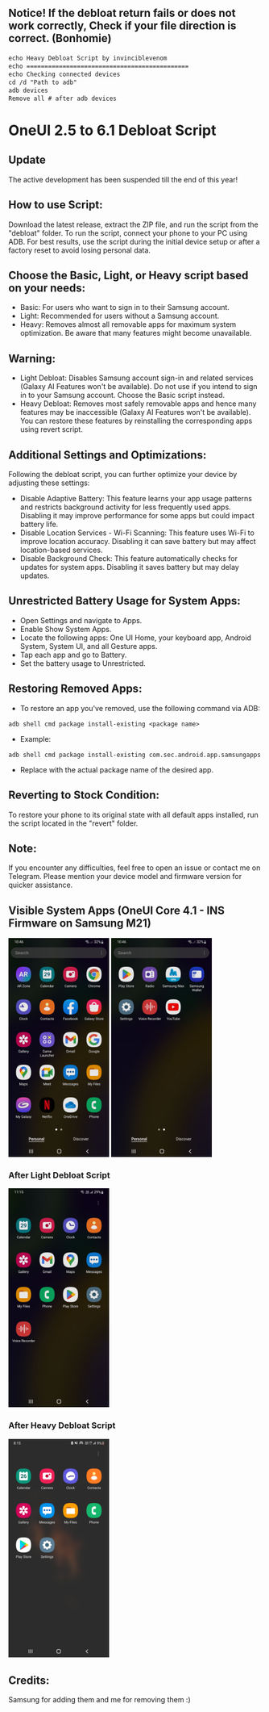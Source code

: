 ## Notice! If the debloat return fails or does not work correctly, Check if your file direction is correct. (Bonhomie)
~~~
echo Heavy Debloat Script by invinciblevenom
echo =============================================
echo Checking connected devices
cd /d "Path to adb"
adb devices
Remove all # after adb devices
~~~

# OneUI 2.5 to 6.1 Debloat Script

## Update
The active development has been suspended till the end of this year!

## How to use Script: 
Download the latest release, extract the ZIP file, and run the script from the "debloat" folder. To run the script, connect your phone to your PC using ADB. For best results, use the script during the initial device setup or after a factory reset to avoid losing personal data.

## Choose the Basic, Light, or Heavy script based on your needs:
- Basic: For users who want to sign in to their Samsung account.
- Light: Recommended for users without a Samsung account.
- Heavy: Removes almost all removable apps for maximum system optimization. Be aware that many features might become unavailable.

## Warning:
- Light Debloat: Disables Samsung account sign-in and related services (Galaxy AI Features won't be available). Do not use if you intend to sign in to your Samsung account. Choose the Basic script instead.
- Heavy Debloat: Removes most safely removable apps and hence many features may be inaccessible (Galaxy AI Features won't be available). You can restore these features by reinstalling the corresponding apps using revert script.

## Additional Settings and Optimizations:
Following the debloat script, you can further optimize your device by adjusting these settings:

- Disable Adaptive Battery: This feature learns your app usage patterns and restricts background activity for less frequently used apps. Disabling it may improve performance for some apps but could impact battery life.
- Disable Location Services - Wi-Fi Scanning: This feature uses Wi-Fi to improve location accuracy. Disabling it can save battery but may affect location-based services.
- Disable Background Check: This feature automatically checks for updates for system apps. Disabling it saves battery but may delay updates.

## Unrestricted Battery Usage for System Apps:
- Open Settings and navigate to Apps.
- Enable Show System Apps.
- Locate the following apps: One UI Home, your keyboard app, Android System, System UI, and all Gesture apps.
- Tap each app and go to Battery.
- Set the battery usage to Unrestricted.

## Restoring Removed Apps:
- To restore an app you've removed, use the following command via ADB:
~~~
adb shell cmd package install-existing <package name>
~~~

- Example:
~~~
adb shell cmd package install-existing com.sec.android.app.samsungapps
~~~
- Replace <package name> with the actual package name of the desired app.

## Reverting to Stock Condition:
To restore your phone to its original state with all default apps installed, run the script located in the "revert" folder.

## Note:
If you encounter any difficulties, feel free to open an issue or contact me on Telegram. Please mention your device model and firmware version for quicker assistance.

## Visible System Apps (OneUI Core 4.1 - INS Firmware on Samsung M21)
<img src="images/1.jpg" width="200"/>  <img src="images/2.jpg" width="200"/>

### After Light Debloat Script
<img src="images/3.jpg" width="200"/>

### After Heavy Debloat Script
<img src="images/4.jpg" width="200"/>

## Credits:
Samsung for adding them and me for removing them :)
